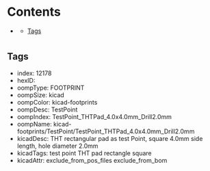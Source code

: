 



Contents
========

* [](#)
	* [Tags](#tags)

# 

## Tags

- index: 12178
- hexID: 
- oompType: FOOTPRINT
- oompSize: kicad
- oompColor: kicad-footprints
- oompDesc: TestPoint
- oompIndex: TestPoint_THTPad_4.0x4.0mm_Drill2.0mm
- oompName: kicad-footprints/TestPoint/TestPoint_THTPad_4.0x4.0mm_Drill2.0mm
- kicadDesc: THT rectangular pad as test Point, square 4.0mm  side length, hole diameter 2.0mm
- kicadTags: test point THT pad rectangle square
- kicadAttr: exclude_from_pos_files exclude_from_bom
